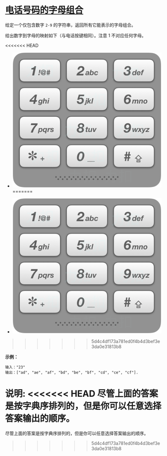 # [电话号码的字母组合](https://leetcode-cn.com/problems/letter-combinations-of-a-phone-number/)

给定一个仅包含数字 `2-9` 的字符串，返回所有它能表示的字母组合。

给出数字到字母的映射如下（与电话按键相同）。注意 1 不对应任何字母。

<<<<<<< HEAD
- ![avatar](/docs/images/电话号码的字母组合.jpg)
=======


- ![avatar](/docs/images/电话号码的字母组合.png)


>>>>>>> 5d4c4df173a781ed0f4b4d3bef3e3da0e31813b8

**示例：**

```
输入："23"
输出：["ad", "ae", "af", "bd", "be", "bf", "cd", "ce", "cf"].
```

**说明:**
<<<<<<< HEAD
尽管上面的答案是按字典序排列的，但是你可以任意选择答案输出的顺序。
=======
尽管上面的答案是按字典序排列的，但是你可以任意选择答案输出的顺序。

>>>>>>> 5d4c4df173a781ed0f4b4d3bef3e3da0e31813b8
